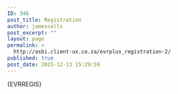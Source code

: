 ```yaml
---
ID: 346
post_title: Registration
author: jamescells
post_excerpt: ""
layout: page
permalink: >
  http://asbi.client-ux.co.za/evrplus_registration-2/
published: true
post_date: 2015-12-13 15:29:59
---
```

{EVRREGIS}